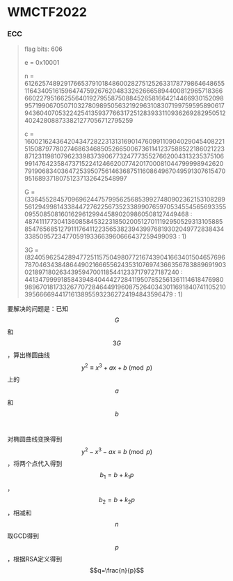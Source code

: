 # WMCTF2022

### ECC

> flag bits: 606
>
> e = 0x10001
>
> n = 61262574892917665379101848600282751252633178779864648655116434051615964747592676204833262666589440081296571836666022795166255640192795587508845265816642144669301520989571990670507103278098950563219296310830719975959589061794360407053224254135937766317251283933110936269282950512402428088733821277056712795259
>
> c = 16002162436420434728223131316901476099110904029045408221515087977802746863468505266500673611412375885221860212238712311981079623398373906773247773552766200431323537510699147642358473715224124662007742017000810447999989426207919068340364725395075614636875116086496704959130761547095168937180751237132642548997
>
> G = (3364552845709696244757995625685399274809023621531082895612949981433844727622567352338990765970534554565693355095508508160162961299445890209860508127449468 : 4874111773041360858453223185020051270111929505293131058858547656851279111764112235653823943997681930204977283843433850957234770591933663960666437259499093 : 1)
>
> 3G = (8240596254289477251157504980772167439041663401504657696787046343848644902166655624353107697436635678388969190302189718026343959470011854412337179727187240 : 4413479999185843948404442728411950785256136111461847698098967018173326770728464491960875264034301169184074110521039566669441716138955932362724194843596479 : 1)

要解决的问题是：已知$$G$$​和$$3G$$​，算出椭圆曲线$$y^2 \equiv x^3 + ax + b \pmod{p}$$​上的$$a$$​和$$b$$​

对椭圆曲线变换得到$$y^2 - x^3 - ax \equiv b \pmod{p}$$，将两个点代入得到$$b_1=b+k_1p$$，$$b_2 = b + k_2p$$，相减和$$n$$​取GCD得到$$p$$​，根据RSA定义得到$$q=\frac{n}{p}$$​

